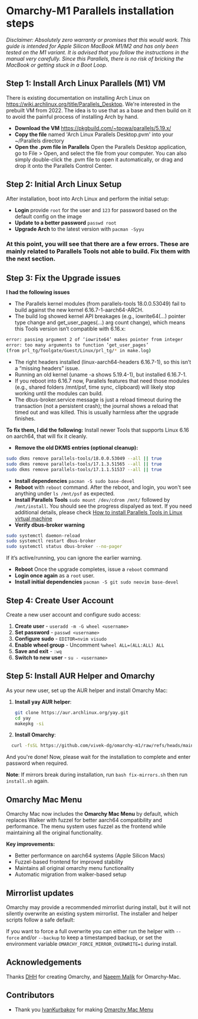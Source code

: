 <!-- <img width="2560" height="1600" alt="screenshot-2025-09-28_11-19-38" src="https://github.com/user-attachments/assets/dbce832d-4054-4fbb-8057-e521be4859f8" /> -->

# Omarchy-M1 Parallels installation steps

_Disclaimer: Absolutely zero warranty or promises that this would work. This guide is intended for Apple Silicon MacBook M1/M2 and has only been tested on the M1 variant. It is advised that you follow the instructions in the manual very carefully. Since this Parallels, there is no risk of bricking the MacBook or getting stuck in a Boot Loop._

## Step 1: Install Arch Linux Parallels (M1) VM

There is existing documentation on installing Arch Linux on https://wiki.archlinux.org/title/Parallels_Desktop. We're interested in the prebuilt VM from 2022. The idea is to use that as a base and then build on it to avoid the painful process of installing Arch by hand.

- **Download the VM** https://pkgbuild.com/~tpowa/parallels/5.19.x/
- **Copy the file** named 'Arch Linux Parallels Desktop.pvm' into your ~/Parallels directory
- **Open the .pvm file in Parallels** Open the Parallels Desktop application, go to File > Open, and select the file from your computer. You can also simply double-click the .pvm file to open it automatically, or drag and drop it onto the Parallels Control Center.

## Step 2: Initial Arch Linux Setup

After installation, boot into Arch Linux and perform the initial setup:

- **Login** provide `root` for the user and `123` for password based on the default config on the image
- **Update to a better password** `passwd root`
- **Upgrade Arch** to the latest version with `pacman -Syyu`

### At this point, you will see that there are a few errors. These are mainly related to Parallels Tools not able to build. Fix them with the next section. 

## Step 3: Fix the Upgrade issues
**I had the following issues**
- The Parallels kernel modules (from parallels-tools 18.0.0.53049) fail to build against the new kernel 6.16.7-1-aarch64-ARCH.
- The build log showed kernel API breakages (e.g., iowrite64(...) pointer type change and get_user_pages(...) arg count change), which means this Tools version isn’t compatible with 6.16.x:
```bash
error: passing argument 2 of ‘iowrite64’ makes pointer from integer
error: too many arguments to function ‘get_user_pages’
(from prl_tg/Toolgate/Guest/Linux/prl_tg/* in make.log)
```
- The right headers installed (linux-aarch64-headers 6.16.7-1), so this isn’t a “missing headers” issue.
- Running an old kernel (uname -a shows 5.19.4-1), but installed 6.16.7-1.
- If you reboot into 6.16.7 now, Parallels features that need those modules (e.g., shared folders /mnt/psf, time sync, clipboard) will likely stop working until the modules can build.
- The dbus-broker.service message is just a reload timeout during the transaction (not a persistent crash); the journal shows a reload that timed out and was killed. This is usually harmless after the upgrade finishes.

**To fix them, I did the following:**
Install newer Tools that supports Linux 6.16 on aarch64, that will fix it cleanly.
- **Remove the old DKMS entries (optional cleanup):**
```bash
sudo dkms remove parallels-tools/18.0.0.53049 --all || true
sudo dkms remove parallels-tools/17.1.3.51565 --all || true
sudo dkms remove parallels-tools/17.1.1.51537 --all || true
```

- **Install dependencies**
`pacman -S sudo base-devel`
- **Reboot** with `reboot` command. After the reboot, and login, you won't see anything under `ls /mnt/psf` as expected.
- **Install Parallels Tools** `sudo mount /dev/cdrom /mnt/` followed by `/mnt/install`. You should see the progress dispalyed as text. If you need additional details, please check [How to install Parallels Tools in Linux virtual machine](https://kb.parallels.com/en/129740)
- **Verify dbus-broker warning**
```bash
sudo systemctl daemon-reload
sudo systemctl restart dbus-broker
sudo systemctl status dbus-broker --no-pager
```
If it’s active/running, you can ignore the earlier warning.

- **Reboot** Once the upgrade completes, issue a `reboot` command
- **Login once again** as a `root` user.
- **Install initial dependencies** `pacman -S git sudo neovim base-devel` 


## Step 4: Create User Account

Create a new user account and configure sudo access:

1. **Create user** - `useradd -m -G wheel <username>`
2. **Set password** - `passwd <username>`
3. **Configure sudo** - `EDITOR=nvim visudo`
4. **Enable wheel group** - Uncomment `%wheel ALL=(ALL:ALL) ALL`
5. **Save and exit** - `:wq`
6. **Switch to new user** - `su - <username>`

## Step 5: Install AUR Helper and Omarchy

As your new user, set up the AUR helper and install Omarchy Mac:

1. **Install yay AUR helper**:
   ```bash
   git clone https://aur.archlinux.org/yay.git
   cd yay
   makepkg -si
   ```

2. **Install Omarchy**:
```bash
  curl -fsSL https://github.com/vivek-dg/omarchy-m1/raw/refs/heads/main/boot.sh
```

   And you're done! Now, please wait for the installation to complete and enter password when required.

**Note**: If mirrors break during installation, run `bash fix-mirrors.sh` then run `install.sh` again.

<!--
**Reload Daemon**
After the installation completes, open Alacritty and try to mount cdrom for Parallels tools

`sudo mount /dev/cdrom /mnt/`. If that fails, then based on the warning and hint, run `sudo systemctl daemon-reload`
-->


## Omarchy Mac Menu

Omarchy Mac now includes the **Omarchy Mac Menu** by default, which replaces Walker with fuzzel for better aarch64 compatibility and performance. The menu system uses fuzzel as the frontend while maintaining all the original functionality.

**Key improvements:**
- Better performance on aarch64 systems (Apple Silicon Macs)
- Fuzzel-based frontend for improved stability
- Maintains all original omarchy menu functionality
- Automatic migration from walker-based setup


## Mirrorlist updates

Omarchy may provide a recommended mirrorlist during install, but it will not silently overwrite an existing system mirrorlist. The installer and helper scripts follow a safe default:


If you want to force a full overwrite you can either run the helper with `--force` and/or `--backup` to keep a timestamped backup, or set the environment variable `OMARCHY_FORCE_MIRROR_OVERWRITE=1` during install.

<!--
---

New updates coming soon...

### If you enjoy __Omarchy Mac__, please give it a star and share your exprience on Twitter/X by tagging me [@tiredkebab](https://x.com/tiredkebab) 

Join [Omarchy Mac Discord server](https://discord.gg/KNQRk7dMzy) for updates and support.

- Please consider donation-  [![Buy Me A Coffee](https://img.shields.io/badge/Buy%20Me%20A%20Coffee-FFDD00?style=for-the-badge&logo=buymeacoffee&logoColor=black)](https://buymeacoffee.com/malik2015no)

-->

## Acknowledgements

Thanks [DHH](https://github.com/dhh) for creating Omarchy, and [Naeem Malik](https://github.com/malik-na) for Omarchy-Mac.

## Contributors

- Thank you [IvanKurbakov](https://github.com/tayowrld) for making [Omarchy Mac Menu](https://github.com/tayowrld/omarchy-mac-menu)
